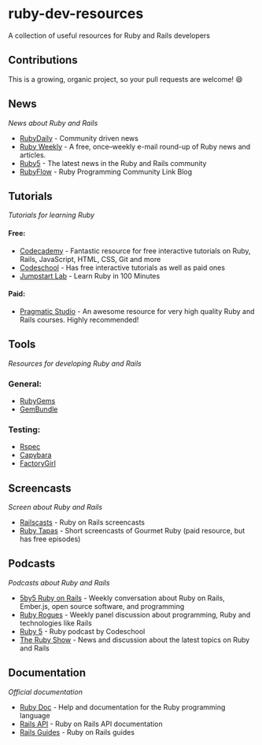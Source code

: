# ruby-dev-resources
A collection of useful resources for Ruby and Rails developers

## Contributions
This is a growing, organic project, so your pull requests are welcome! :smile:


## News

*News about Ruby and Rails*

  * [RubyDaily](http://rubydaily.org) - Community driven news
  * [Ruby Weekly](http://rubyweekly.com/) - A free, once–weekly e-mail round-up of Ruby news and articles.
  * [Ruby5](https://ruby5.codeschool.com/) - The latest news in the Ruby and Rails community
  * [RubyFlow](http://www.rubyflow.com) - Ruby Programming Community Link Blog


## Tutorials

*Tutorials for learning Ruby*
#### Free:
  * [Codecademy](https://codecademy.com) - Fantastic resource for free interactive tutorials on Ruby, Rails, JavaScript, HTML, CSS, Git and more
  * [Codeschool](https://codeschool.com) - Has free interactive tutorials as well as paid ones
  * [Jumpstart Lab](http://tutorials.jumpstartlab.com/projects/ruby_in_100_minutes.html) - Learn Ruby in 100 Minutes

#### Paid:
  * [Pragmatic Studio](https://pragmaticstudio.com) - An awesome resource for very high quality Ruby and Rails courses. Highly recommended!


## Tools

*Resources for developing Ruby and Rails*
### General:
  * [RubyGems](https://rubygems.org/)
  * [GemBundle](http://www.gembundle.com)

### Testing:
* [Rspec](https://github.com/rspec/rspec-core)
* [Capybara](https://github.com/jnicklas/capybara)
* [FactoryGirl](https://github.com/thoughtbot/factory_girl)


## Screencasts

*Screen about Ruby and Rails*

  * [Railscasts](http://railscasts.com/) - Ruby on Rails screencasts
  * [Ruby Tapas](http://rubytapas.com/) - Short screencasts of Gourmet Ruby (paid resource, but has free episodes)

## Podcasts

*Podcasts about Ruby and Rails*

  * [5by5 Ruby on Rails](http://5by5.tv/rubyonrails) - Weekly conversation about Ruby on Rails, Ember.js, open source software, and programming
  * [Ruby Rogues](https://devchat.tv/ruby-rogues/) - Weekly panel discussion about programming, Ruby and technologies like Rails
  * [Ruby 5](https://ruby5.codeschool.com/episodes) - Ruby podcast by Codeschool 
  * [The Ruby Show](http://rubyshow.com/) - News and discussion about the latest topics on Ruby and Rails


## Documentation

*Official documentation*

  * [Ruby Doc](http://ruby-doc.org/) - Help and documentation for the Ruby programming language
  * [Rails API](http://api.rubyonrails.org/) - Ruby on Rails API documentation
  * [Rails Guides](http://guides.rubyonrails.org/) - Ruby on Rails guides
